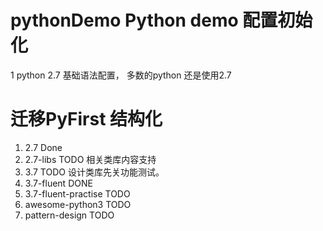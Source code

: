 # pythonDemo Python demo 配置初始化
1 python 2.7 基础语法配置， 多数的python 还是使用2.7


# 迁移PyFirst 结构化
1. 2.7 Done
2. 2.7-libs TODO 相关类库内容支持
3. 3.7 TODO 设计类库先关功能测试。
4. 3.7-fluent DONE
5. 3.7-fluent-practise TODO
6. awesome-python3 TODO
7. pattern-design TODO
